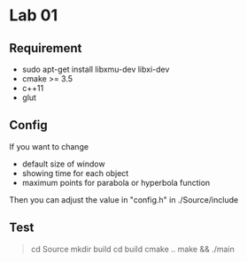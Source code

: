 # Lab 01

## Requirement

- sudo apt-get install libxmu-dev libxi-dev
- cmake >= 3.5
- c++11
- glut

## Config
If you want to change
- default size of window
- showing time for each object
- maximum points for parabola or hyperbola function

Then you can adjust the value in "config.h" in ./Source/include

## Test

> cd Source
> mkdir build
> cd build
> cmake ..
> make && ./main

